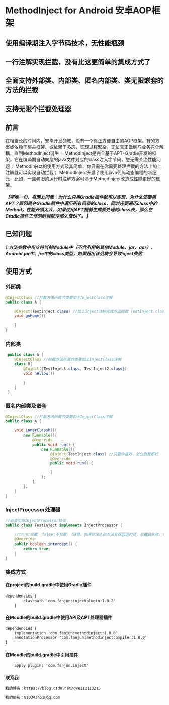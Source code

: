 # MethodInject for Android 安卓AOP框架
## 使用编译期注入字节码技术，无性能瓶颈
## 一行注解实现拦截，没有比这更简单的集成方式了
## 全面支持外部类、内部类、匿名内部类、类无限嵌套的方法的拦截
## 支持无限个拦截处理器

## 前言
在相当长的时间内，安卓开发领域，没有一个真正方便自由的AOP框架。有的方案或依赖于宿主框架、或依赖于多态，实现过程繁杂，无法真正做到与业务完全解耦，直到MethodInject诞生！
MethodInject是完全基于APT+Gradle开发的框架，它在编译期自动向您的java文件对应的class注入字节码，您无需关注性能问题；
MethodInject的使用方式及其简单，你只需在你需要处理拦截的方法上加上注解就可以实现自动拦截；
MethodInject开启了使用java代码动态编程的新纪元，比如，一些老旧的运行时注解方案可基于MethodInject改造成性能更好的框架。
##### 【啰嗦一句，有网友问我：为什么只用Gradle插件就可以实现，为什么还要用APT？原因是在Gradle插件中遍历所有目录的class，同时还要遍历class中的Method，性能开销太大，如果使用APT提前生成要处理的class表，那么在Gradle插件工作的时候就没那么费劲了。】

## 已知问题
##### 1.方法参数中仅支持当前Module中（不含引用的其他Module、jar、aar）、Android.jar中、jre中的class类型，如果超出该范畴会导致inject失败

## 使用方式
### 外部类
```Java
@InjectClass //拦截方法所属的类要加上InjectClass注解
public class A {

    @Inject(TestInject.class) //加上Inject注解完成方法拦截 TestInject.class为你自定义的拦截处理器
    void goHome(){
        
    }
}
```

### 内部类
```Java
 public class A {
    @InjectClass //拦截方法所属的类要加上InjectClass注解
    class B{
        @Inject({TestInject.class, TestInject2.class}) 
        void hellow(){

        }
    }   
 }

```
### 匿名内部类及嵌套
```Java
@InjectClass //拦截方法所属的类要加上InjectClass注解
public class A {

    void innerClassM(){
        new Runnable(){
            @Override
            public void run() {
                new Runnable(){
                    @Inject(TestInject.class) //只要你喜欢，怎么嵌套都行
                    @Override
                    public void run() {

                    }
                };
            }
        };
    }
}
```
### InjectProcessor处理器
```Java
//必须实现InjectProcessor协议
public class TestInject implements InjectProcessor {
    
    //true:拦截  false:不拦截 （注意，如果你注入的方法有返回值的话，拦截会失效，但依然会执行这个方法）
    @Override
    public boolean intercept() {
        return true;
    }
}
```

### 集成方式

#### 在project的build.gradle中使用Gradle插件
```Xml
dependencies {
        classpath 'com.fanjun:injectplugin:1.0.2'
    }
```
#### 在Moudle的build.gradle中使用API及APT处理器插件
```Xml
dependencies {
    implementation 'com.fanjun:methodinject:1.0.0'
    annotationProcessor 'com.fanjun:methodinjectcompiler:1.0.0'
}
```
#### 在Moudle的build.gradle中引用插件
```Xml
    apply plugin: 'com.fanjun.inject'
```

#### 联系我
```Xml
我的博客：https://blog.csdn.net/qwe112113215
```
```Xml
我的邮箱：810343451@qq.com
```
